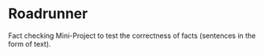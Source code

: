 # Roadrunner
Fact checking Mini-Project to test the correctness of facts (sentences in the form of text).
